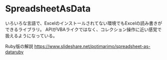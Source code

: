 # SpreadsheetAsData

いろいろな言語で、Excelのインストールされてない環境でもExcelの読み書きができるライブラリ。
APIがVBAライクではなく、コレクション操作に近い感覚で扱えるようになっている。

Ruby版の解説
https://www.slideshare.net/potimarimo/spreadsheet-as-dataruby
